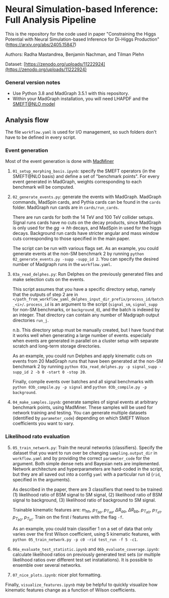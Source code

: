 # Neural Simulation-based Inference: Full Analysis Pipeline
This is the repository for the code used in paper "Constraining the Higgs Potential with Neural Simulation-based Inference for Di-Higgs Production" (https://arxiv.org/abs/2405.15847)

Authors: Radha Mastandrea, Benjamin Nachman, and Tilman Plehn

Dataset: [https://zenodo.org/uploads/11222924](https://zenodo.org/uploads/11222924)

### General version notes
- Use Python 3.8 and MadGraph 3.5.1 with this repository. 
- Within your MadGraph installation, you will need LHAPDF and the [SMEFT@NLO model](https://feynrules.irmp.ucl.ac.be/wiki/SMEFTatNLO)


## Analysis flow

The file `workflow.yaml` is used for I/O management, so such folders don't have to be defined in every script.


### Event generation
Most of the event generation is done with [MadMiner](https://github.com/madminer-tool/madminer)

1. `01_setup_morphing_basis.ipynb`: specify the SMEFT operators (in the SMEFT@NLO basis) and define a set of "benchmark points". For every event generated in MadGraph, weights corresponding to each benchmark will be computed. 

2. `02_generate_events.py`: generate the events with MadGraph. MadGraph commands, MadSpin cards, and Pythia cards can be found in the `cards` folder. MadGraph run cards are in `cards/run_cards`.

   There are run cards for both the 14 TeV and 100 TeV collider setups. Signal runs cards have no cuts on the decay products, since MadGraph is only used for the $gg \rightarrow hh$ decays, and MadSpin in used for the higgs decays. Background run cards have stricter angular and mass window cuts corresponding to those specified in the main paper. 

   The script can be run with various flags set. As an example, you could generate events at the non-SM benchmark 2 by running `python 02_generate_events.py -supp -supp_id 2`. You can specify the desired number of Madgraph runs in the `workflow.yaml`.

3. `03a_read_delphes.py`: Run Delphes on the previously generated files and make selection cuts on the events. 

   This script assumes that you have a specific directory setup, namely that the outputs of step 2 are in `</path_from_workflow_yaml_delphes_input_dir_prefix/process_id/batch_<i>/`. `process_id` is an argument to the script (`signal_sm`, `signal_supp` for non-SM benchmarks, or `background_0`), and the batch is indexed by an integer. That directory can contain any number of Madgraph output directories `run_j`. 

   n.b. This directory setup must be manually created, but I have found that it works well when generating a large number of events. especially when events are generated in parallel on a cluster setup with separate scratch and long-term storage directories. 

   As an example, you could run Delphes and apply kinematic cuts on events from 20 MadGraph runs that have been generated at the non-SM benchmark 2 by running `python 03a_read_delphes.py -p signal_supp -supp_id 2 -b 0 -start 0 -stop 20`. 

   Finally, compile events over batches and all signal benchmarks with `python 03b_compile.py -p signal` and `python 03b_compile.py -p background`.

4. `04_make_samples.ipynb`: generate samples of signal events at arbitrary benchmark points, using MadMiner. These samples will be used for network training and testing. You can generate multiple datasets (identified by `parameter_code`) depending on which SMEFT Wilson coefficients you want to vary.


### Likelihood rato evaluation
5. `05_train_network.py`: Train the neural networks (classifiers). Specify the dataset that you want to run over be changing `sampling.output_dir` in `workflow.yaml` and by providing the correct `parameter_code` for the argument. Both simple dense nets and Bayesian nets are implemented. Network architecture and hyperparameters are hard-coded in the script, but they are all saved out into a config `yaml` with a particular run id (`rid`, specified in the arguments). 

   As described in the paper, there are 3 classifiers that need to be trained: (1) likelihood ratio of BSM signal to SM signal, (2) likelihood ratio of BSM signal to background, (3) likelihood ratio of background to SM signal. 

   Trainable kinematic features are:  $m_{hh}$, $p_{T_{bb}}$, $p_{T_{aa}}$, $\Delta R_{aa}$, $\Delta R_{bb}$, $p_{T_{a0}}$, $p_{T_{a1}}$, $p_{T_{b0}}$, $p_{T_{b1}}$. Train on the first $i$ features with the flag `-f`.

   As an example, you could train classifier 1 on a set of data that only varies over the first Wilson coefficient, using 5 kinematic features, with `python 05_train_network.py -p c0 -rid test_run -f 5 -c1`.

6. `06a_evaluate_test_statistic.ipynb` and `06b_evaluate_coverage.ipynb`: calculate likelihood ratios on previously generated test sets (or multiple likelihood ratios over different test set instatiations). It is possible to ensemble over several networks.

7. `07_nice_plots.ipynb`: nicer plot formatting.

Finally, `visualize_features.ipynb` may be helpful to quickly visualize how kinematic features change as a function of Wilson coefficients.
